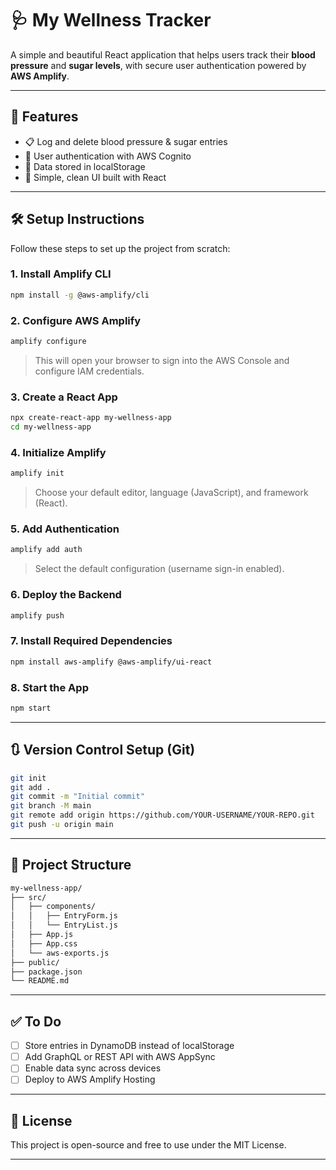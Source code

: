 # 🩺 My Wellness Tracker

A simple and beautiful React application that helps users track their **blood pressure** and **sugar levels**, with secure user authentication powered by **AWS Amplify**.

---

## 🚀 Features

- 📋 Log and delete blood pressure & sugar entries
- 🔐 User authentication with AWS Cognito
- 💾 Data stored in localStorage
- 🎨 Simple, clean UI built with React

---

## 🛠️ Setup Instructions

Follow these steps to set up the project from scratch:

### 1. Install Amplify CLI

```bash
npm install -g @aws-amplify/cli
````

### 2. Configure AWS Amplify

```bash
amplify configure
```

> This will open your browser to sign into the AWS Console and configure IAM credentials.

### 3. Create a React App

```bash
npx create-react-app my-wellness-app
cd my-wellness-app
```

### 4. Initialize Amplify

```bash
amplify init
```

> Choose your default editor, language (JavaScript), and framework (React).

### 5. Add Authentication

```bash
amplify add auth
```

> Select the default configuration (username sign-in enabled).

### 6. Deploy the Backend

```bash
amplify push
```

### 7. Install Required Dependencies

```bash
npm install aws-amplify @aws-amplify/ui-react
```

### 8. Start the App

```bash
npm start
```

---

## 🔃 Version Control Setup (Git)

```bash
git init
git add .
git commit -m "Initial commit"
git branch -M main
git remote add origin https://github.com/YOUR-USERNAME/YOUR-REPO.git
git push -u origin main
```

---

## 📂 Project Structure

```bash
my-wellness-app/
├── src/
│   ├── components/
│   │   ├── EntryForm.js
│   │   └── EntryList.js
│   ├── App.js
│   ├── App.css
│   └── aws-exports.js
├── public/
├── package.json
└── README.md
```

---

## ✅ To Do

* [ ] Store entries in DynamoDB instead of localStorage
* [ ] Add GraphQL or REST API with AWS AppSync
* [ ] Enable data sync across devices
* [ ] Deploy to AWS Amplify Hosting

---

## 📜 License

This project is open-source and free to use under the MIT License.

---

